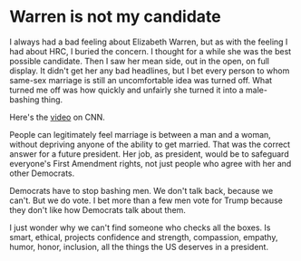 # Warren is not my candidate
I always had a bad feeling about Elizabeth Warren, but as with the feeling I had about HRC, I buried the concern. I thought for a while she was the best possible candidate. Then I saw her mean side, out in the open, on full display. It didn't get her any bad headlines, but I bet every person to whom same-sex marriage is still an uncomfortable idea was turned off. What turned me off was how quickly and unfairly she turned it into a male-bashing thing. 

Here's the <a href="https://www.realclearpolitics.com/video/2019/10/11/warren_men_who_oppose_gay_marriage_should_just_marry_one_woman_if_you_can_find_one.html">video</a> on CNN.

People can legitimately feel marriage is between a man and a woman, without depriving anyone of the ability to get married. That was the correct answer for a future president. Her job, as president, would be to safeguard everyone's First Amendment rights, not just people who agree with her and other Democrats.

Democrats have to stop bashing men. We don't talk back, because we can't. But we do vote. I bet more than a few men vote for Trump because they don't like how Democrats talk about them.

 I just wonder why we can't find someone who checks all the boxes. Is smart, ethical, projects confidence and strength, compassion, empathy, humor, honor, inclusion, all the things the US deserves in a president.

